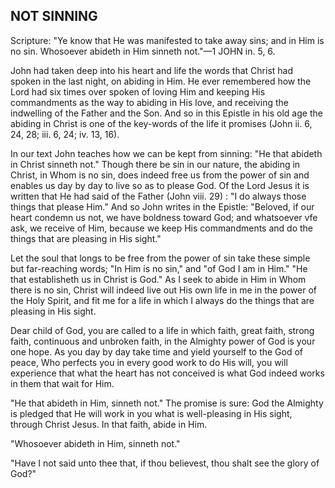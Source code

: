 ## NOT SINNING ##

Scripture: "Ye know that He was manifested to take away sins; and in Him is no sin. Whosoever abideth in Him sinneth not."—1 JOHN in. 5, 6.



John had taken deep into his heart and life the words that Christ had spoken in the last night, on abiding in Him. He ever remembered how the Lord had six times over spoken of loving Him and keeping His commandments as the way to abiding in His love, and receiving the indwelling of the Father and the Son. And so in this Epistle in his old age the abiding in Christ is one of the key-words of the life it promises (John ii. 6, 24, 28; iii. 6, 24; iv. 13, 16).



In our text John teaches how we can be kept from sinning: "He that abideth in Christ sinneth not." Though there be sin in our nature, the abiding in Christ, in Whom is no sin, does indeed free us from the power of sin and enables us day by day to live so as to please God. Of the Lord Jesus it is written that He had said of the Father (John viii. 29) : "I do always those things that please Him." And so John writes in the Epistle: "Beloved, if our heart condemn us not, we have boldness toward God; and whatsoever vfe ask, we receive of Him, because we keep His commandments and do the things that are pleasing in His sight."



Let the soul that longs to be free from the power of sin take these simple but far-reaching words; "In Him is no sin," and "of God I am in Him." "He that establisheth us in Christ is God." As I seek to abide in Him in Whom there is no sin, Christ will indeed live out His own life in me in the power of the Holy Spirit, and fit me for a life in which I always do the things that are pleasing in His sight.



Dear child of God, you are called to a life in which faith, great faith, strong faith, continuous and unbroken faith, in the Almighty power of God is your one hope. As you day by day take time and yield yourself to the God of peace, Who perfects you in every good work to do His will, you will experience that what the heart has not conceived is what God indeed works in them that wait for Him.



"He that abideth in Him, sinneth not." The promise is sure: God the Almighty is pledged that He will work in you what is well-pleasing in His sight, through Christ Jesus. In that faith, abide in Him.



"Whosoever abideth in Him, sinneth not."



"Have I not said unto thee that, if thou believest, thou shalt see the glory of God?"

